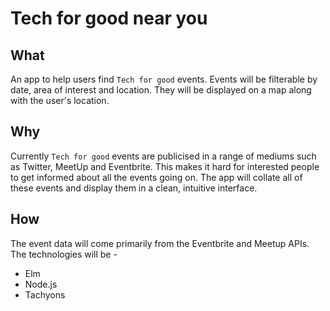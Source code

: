 # Tech for good near you

## What

An app to help users find `Tech for good` events. Events will be filterable by date, area of interest and location. They will be displayed on a map along with the user's location.

## Why

Currently `Tech for good` events are publicised in a range of mediums such as Twitter, MeetUp and Eventbrite. This makes it hard for interested people to get informed about all the events going on. The app will collate all of these events and display them in a clean, intuitive interface.

## How

The event data will come primarily from the Eventbrite and Meetup APIs. The technologies will be -

* Elm
* Node.js
* Tachyons
 
